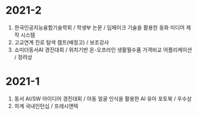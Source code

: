 # 2021-2
1. 한국인공지능융합기술학회 / 학생부 논문 / 딥페이크 기술을 활용한 동화 미디어 제작 시스템
2. 고교연계 진로 탐색 캠프(배정고) / 보조강사
3. 쇼미더동서AI 경진대회 / 위치기반 온-오프라인 생활필수품 가격비교 어플리케이션 / 장려상

# 2021-1
1. 동서 AI/SW 아이디어 경진대회 / 아동 얼굴 인식을 활용한 AI 유아 포토북 / 우수상
2. 하계 국내인턴십 / 프레시앤텍

<!--
**jiny7157502/jiny7157502** is a ✨ _special_ ✨ repository because its `README.md` (this file) appears on your GitHub profile.

Here are some ideas to get you started:

- 🔭 I’m currently working on ...
- 🌱 I’m currently learning ...
- 👯 I’m looking to collaborate on ...
- 🤔 I’m looking for help with ...
- 💬 Ask me about ...
- 📫 How to reach me: ...
- 😄 Pronouns: ...
- ⚡ Fun fact: ...
-->
